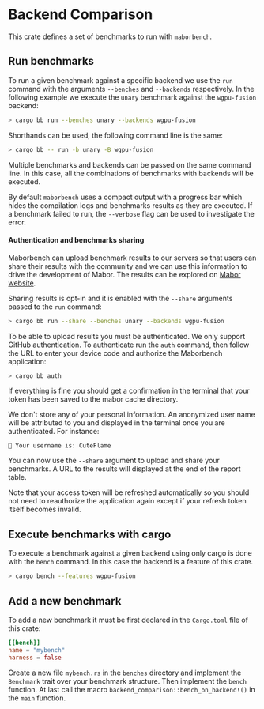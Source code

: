 # Backend Comparison

This crate defines a set of benchmarks to run with `maborbench`.

## Run benchmarks

To run a given benchmark against a specific backend we use the `run` command with the arguments
`--benches` and `--backends` respectively. In the following example we execute the `unary` benchmark
against the `wgpu-fusion` backend:

```sh
> cargo bb run --benches unary --backends wgpu-fusion
```

Shorthands can be used, the following command line is the same:

```sh
> cargo bb -- run -b unary -B wgpu-fusion
```

Multiple benchmarks and backends can be passed on the same command line. In this case, all the
combinations of benchmarks with backends will be executed.

By default `maborbench` uses a compact output with a progress bar which hides the compilation logs
and benchmarks results as they are executed. If a benchmark failed to run, the `--verbose` flag can
be used to investigate the error.

#### Authentication and benchmarks sharing

Maborbench can upload benchmark results to our servers so that users can share their results with the
community and we can use this information to drive the development of Mabor. The results can be
explored on [Mabor website][1].

Sharing results is opt-in and it is enabled with the `--share` arguments passed to the `run`
command:

```sh
> cargo bb run --share --benches unary --backends wgpu-fusion
```

To be able to upload results you must be authenticated. We only support GitHub authentication. To
authenticate run the `auth` command, then follow the URL to enter your device code and authorize the
Maborbench application:

```sh
> cargo bb auth
```

If everything is fine you should get a confirmation in the terminal that your token has been saved
to the mabor cache directory.

We don't store any of your personal information. An anonymized user name will be attributed to you
and displayed in the terminal once you are authenticated. For instance:

```
🔑 Your username is: CuteFlame
```

You can now use the `--share` argument to upload and share your benchmarks. A URL to the results
will displayed at the end of the report table.

Note that your access token will be refreshed automatically so you should not need to reauthorize
the application again except if your refresh token itself becomes invalid.

## Execute benchmarks with cargo

To execute a benchmark against a given backend using only cargo is done with the `bench` command. In
this case the backend is a feature of this crate.

```sh
> cargo bench --features wgpu-fusion
```

## Add a new benchmark

To add a new benchmark it must be first declared in the `Cargo.toml` file of this crate:

```toml
[[bench]]
name = "mybench"
harness = false
```

Create a new file `mybench.rs` in the `benches` directory and implement the `Benchmark` trait over
your benchmark structure. Then implement the `bench` function. At last call the macro
`backend_comparison::bench_on_backend!()` in the `main` function.

[1]: https://www.mabor.dev/benchmarks/community-benchmarks/
